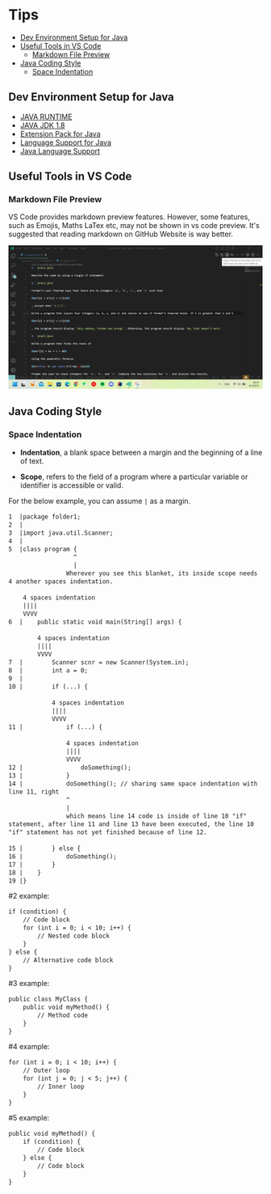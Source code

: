 # Tips

* [Dev Environment Setup for Java](#a1)
* [Useful Tools in VS Code](#b1)
  * [Markdown File Preview](#b1b)
* [Java Coding Style](#c1)
  * [Space Indentation](#c1c)

<h2 id="a1">Dev Environment Setup for Java</h2>

* [JAVA RUNTIME](https://www.java.com/en/)
* [JAVA JDK 1.8](https://www.oracle.com/au/java/technologies/javase/javase8-archive-downloads.html)
* [Extension Pack for Java](https://marketplace.visualstudio.com/items?itemName=vscjava.vscode-java-pack)
* [Language Support for Java](https://marketplace.visualstudio.com/items?itemName=redhat.java)
* [Java Language Support](https://marketplace.visualstudio.com/items?itemName=georgewfraser.vscode-javac)

<h2 id="b1">Useful Tools in VS Code</h2>

<h3 id="b1b">Markdown File Preview</h3>

VS Code provides markdown preview features. However, some features, such as Emojis, Maths LaTex etc, may not be shown in vs code preview. It's suggested that reading markdown on GitHub Website is way better.

![](lib/img/Screenshot%202023-08-03%20083420.png)

<h2 id="c1">Java Coding Style</h2>

<h3 id="c1c">Space Indentation</h3>

* **Indentation**, a blank space between a margin and the beginning of a line of text.

* **Scope**, refers to the field of a program where a particular variable or identifier is accessible or valid.

For the below example, you can assume `|` as a margin.

```
1  |package folder1;
2  |
3  |import java.util.Scanner;
4  |
5  |class program {
                  ^
                  |
                Wherever you see this blanket, its inside scope needs 4 another spaces indentation.

    4 spaces indentation
    ||||
    VVVV
6  |    public static void main(String[] args) {
        
        4 spaces indentation
        ||||
        VVVV
7  |        Scanner scnr = new Scanner(System.in);
8  |        int a = 0;
9  |
10 |        if (...) {

            4 spaces indentation
            ||||
            VVVV
11 |            if (...) {

                4 spaces indentation
                ||||
                VVVV
12 |                doSomething();
13 |            }
14 |            doSomething(); // sharing same space indentation with line 11, right
                ^
                |
                which means line 14 code is inside of line 10 "if" statement, after line 11 and line 13 have been executed, the line 10 "if" statement has not yet finished because of line 12.

15 |        } else {
16 |            doSomething();
17 |        }
18 |    }
19 |}
```

#2 example:

```
if (condition) {
    // Code block
    for (int i = 0; i < 10; i++) {
        // Nested code block
    }
} else {
    // Alternative code block
}
```

#3 example:

```
public class MyClass {
    public void myMethod() {
        // Method code
    }
}
```

#4 example:

```
for (int i = 0; i < 10; i++) {
    // Outer loop
    for (int j = 0; j < 5; j++) {
        // Inner loop
    }
}
```

#5 example:

```
public void myMethod() {
    if (condition) {
        // Code block
    } else {
        // Code block
    }
}
```